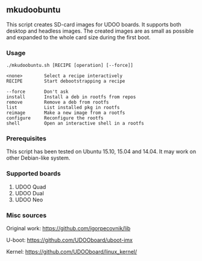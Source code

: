 ## mkudoobuntu
This script creates SD-card images for UDOO boards. It supports both desktop and 
headless images. The created images are as small as possible and expanded to the 
whole card size during the first boot.

### Usage
    ./mkudoobuntu.sh [RECIPE [operation] [--force]]

    <none>        Select a recipe interactively
    RECIPE        Start debootstrapping a recipe

    --force       Don't ask 
    install       Install a deb in rootfs from repos
    remove        Remove a deb from rootfs
    list          List installed pkg in rootfs
    reimage       Make a new image from a rootfs
    configure     Reconfigure the rootfs
    shell         Open an interactive shell in a rootfs
    
### Prerequisites
This script has been tested on Ubuntu 15.10, 15.04 and 14.04. 
It may work on other Debian-like system.

### Supported boards
1. UDOO Quad 
2. UDOO Dual
3. UDOO Neo

### Misc sources
Original work:
https://github.com/igorpecovnik/lib 

U-boot:
https://github.com/UDOOboard/uboot-imx

Kernel:
https://github.com/UDOOboard/linux_kernel/
